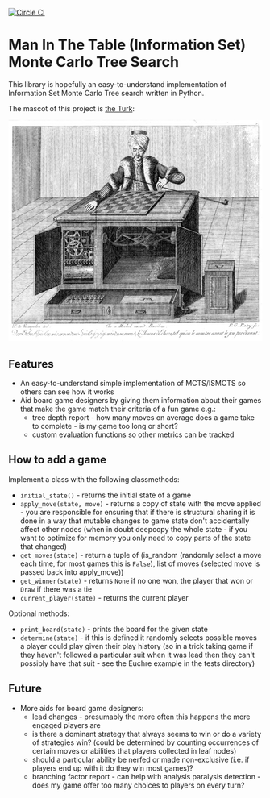 [![Circle CI](https://circleci.com/gh/dbravender/mittmcts.svg?style=svg)](https://circleci.com/gh/dbravender/mittmcts)

# Man In The Table (Information Set) Monte Carlo Tree Search

This library is hopefully an easy-to-understand implementation of Information Set Monte Carlo Tree search written in Python.

The mascot of this project is [the Turk](https://en.wikipedia.org/wiki/The_Turk):

<p align="center">
<img src="/the-turk.jpg">
</p>

## Features

* An easy-to-understand simple implementation of MCTS/ISMCTS so others can see how it works
* Aid board game designers by giving them information about their games that make the game match their criteria of a fun game e.g.:
  * tree depth report - how many moves on average does a game take to complete - is my game too long or short?
  * custom evaluation functions so other metrics can be tracked

## How to add a game

Implement a class with the following classmethods:

* `initial_state()` - returns the initial state of a game
* `apply_move(state, move)` - returns a copy of state with the move applied - you are responsible for ensuring that if there is structural sharing it is done in a way that mutable changes to game state don't accidentally affect other nodes (when in doubt deepcopy the whole state - if you want to optimize for memory you only need to copy parts of the state that changed)
* `get_moves(state)` - return a tuple of (is_random (randomly select a move each time, for most games this is `False`), list of moves (selected move is passed back into apply_move))
* `get_winner(state)` - returns `None` if no one won, the player that won or `Draw` if there was a tie
* `current_player(state)` - returns the current player

Optional methods:

* `print_board(state)` - prints the board for the given state
* `determine(state)` - if this is defined it randomly selects possible moves a player could play given their play history (so in a trick taking game if they haven't followed a particular suit when it was lead then they can't possibly have that suit - see the Euchre example in the tests directory)

## Future

* More aids for board game designers:
  * lead changes - presumably the more often this happens the more engaged players are
  * is there a dominant strategy that always seems to win or do a variety of strategies win? (could be determined by counting occurrences of certain moves or abilities that players collected in leaf nodes)
  * should a particular ability be nerfed or made non-exclusive (i.e. if players end up with it do they win most games)?
  * branching factor report - can help with analysis paralysis detection - does my game offer too many choices to players on every turn?
